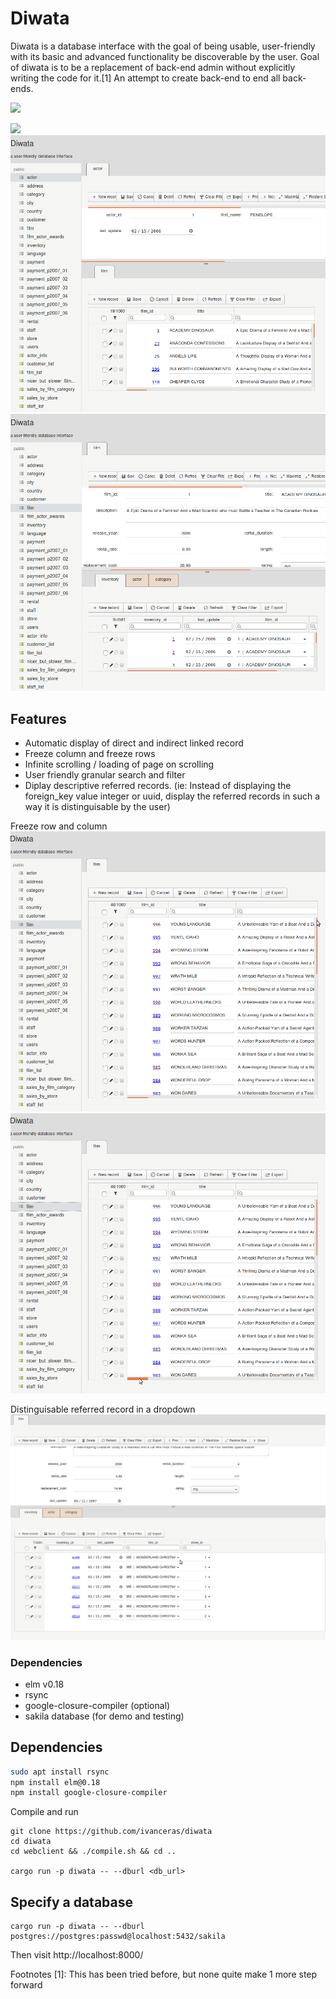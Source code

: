 # Diwata 
Diwata is a database interface with the goal of being usable, user-friendly with its basic and advanced functionality be discoverable by the user.
Goal of diwata is to be a replacement of back-end admin without explicitly writing the code for it.[1]
An attempt to create back-end to end all back-ends.

[![](https://travis-ci.org/ivanceras/diwata.svg?branch=master)](https://travis-ci.org/ivanceras/diwata)


![](https://raw.githubusercontent.com/ivanceras/diwata/master/diwata1.png)
![](https://github.com/ivanceras/ivanceras.github.io/blob/master/diwata/diwata3.png)
![](https://github.com/ivanceras/ivanceras.github.io/blob/master/diwata/diwata4.png)


## Features
- Automatic display of direct and indirect linked record
- Freeze column and freeze rows
- Infinite scrolling / loading of page on scrolling
- User friendly granular search and filter
- Diplay descriptive referred records. (ie: Instead of displaying the foreign_key value integer or uuid, display the referred records in such a way it is distinguisable by the user)

Freeze row and column
![](https://raw.githubusercontent.com/ivanceras/ivanceras.github.io/master/diwata/diwata-freeze-row.gif)
![](https://raw.githubusercontent.com/ivanceras/ivanceras.github.io/master/diwata/diwata-freeze-column.gif)

Distinguisable referred record in a dropdown
![](https://raw.githubusercontent.com/ivanceras/ivanceras.github.io/master/diwata/meaningful-dropdown.gif)

### Dependencies
- elm v0.18
- rsync
- google-closure-compiler (optional)
- sakila database (for demo and testing)

## Dependencies 
```sh
sudo apt install rsync
npm install elm@0.18
npm install google-closure-compiler

```

Compile and run
```
git clone https://github.com/ivanceras/diwata
cd diwata
cd webclient && ./compile.sh && cd ..

cargo run -p diwata -- --dburl <db_url>

```

## Specify a database

```
cargo run -p diwata -- --dburl postgres://postgres:passwd@localhost:5432/sakila
```
Then visit http://localhost:8000/


Footnotes
[1]: This has been tried before, but none quite make 1 more step forward


